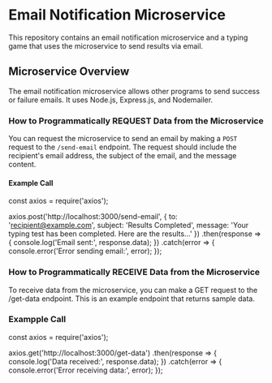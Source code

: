 # Email Notification Microservice
This repository contains an email notification microservice and a typing game that uses the microservice to send results via email. 

## Microservice Overview
The email notification microservice allows other programs to send success or failure emails. It uses Node.js, Express.js, and Nodemailer.

### How to Programmatically REQUEST Data from the Microservice
You can request the microservice to send an email by making a `POST` request to the `/send-email` endpoint. The request should include the recipient's email address, the subject of the email, and the message content.

#### Example Call
const axios = require('axios');

axios.post('http://localhost:3000/send-email', {
  to: 'recipient@example.com',
  subject: 'Results Completed',
  message: 'Your typing test has been completed. Here are the results...'
})
.then(response => {
  console.log('Email sent:', response.data);
})
.catch(error => {
  console.error('Error sending email:', error);
});


### How to Programmatically RECEIVE Data from the Microservice
To receive data from the microservice, you can make a GET request to the /get-data endpoint. This is an example endpoint that returns sample data.

### Exampple Call
const axios = require('axios');

axios.get('http://localhost:3000/get-data')
  .then(response => {
    console.log('Data received:', response.data);
  })
  .catch(error => {
    console.error('Error receiving data:', error);
  });
